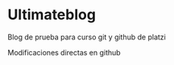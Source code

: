 # Ultimateblog
Blog de prueba para curso git y github de platzi 


Modificaciones directas en github
